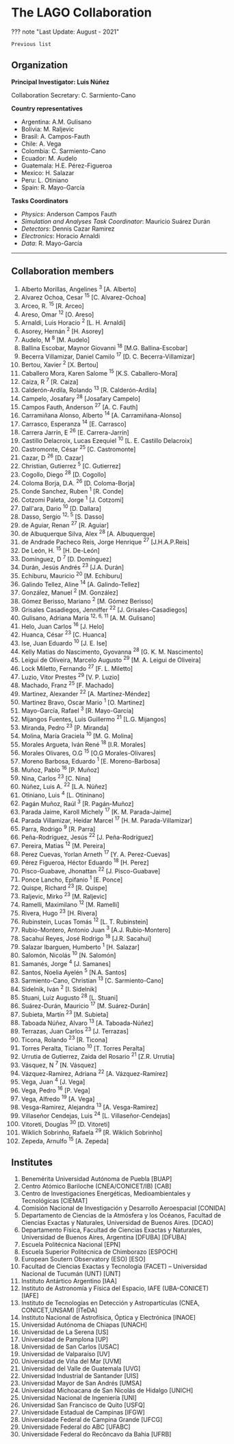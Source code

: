 # The LAGO Collaboration

??? note "Last Update: August - 2021"

    Previous list

## Organization 

**Principal Investigator: Luis Núñez**

Collaboration Secretary: C. Sarmiento-Cano

**Country representatives**

- Argentina: A.M. Gulisano
- Bolivia: M. Raljevic
- Brasil: A. Campos-Fauth
- Chile: A. Vega
- Colombia: C. Sarmiento-Cano
- Ecuador: M. Audelo
- Guatemala: H.E. Pérez-Figueroa
- Mexico: H. Salazar
- Peru: L. Otiniano
- Spain: R. Mayo-García

**Tasks Coordinators**

- *Physics*: Anderson Campos Fauth
- *Simulation and Analyses Task Coordinator*: Mauricio Suárez Durán
- *Detectors*: Dennis Cazar Ramirez
- *Electronics*: Horacio Arnaldi 
- *Data*: R. Mayo-García

---

## Collaboration members

1. Alberto Morillas, Angelines <sup>3</sup> [A. Alberto]
1. Alvarez Ochoa, Cesar <sup>15</sup> [C. Alvarez-Ochoa]
1. Arceo, R. <sup>15</sup> [R. Arceo]
1. Areso, Omar <sup>12</sup> [O. Areso]
1. Arnaldi, Luis Horacio <sup>2</sup> [L. H. Arnaldi]
1. Asorey, Hernán <sup>2</sup> [H. Asorey]
1. Audelo, M <sup>8</sup> [M. Audelo]
1. Ballina Escobar, Maynor Giovanni <sup>18</sup> [M.G. Ballina-Escobar]
1. Becerra Villamizar, Daniel Camilo <sup>17</sup> [D. C. Becerra-Villamizar]
1. Bertou, Xavier <sup>2</sup> [X. Bertou]
1. Caballero Mora, Karen Salome <sup>15</sup> [K.S. Caballero-Mora]
1. Caiza, R <sup>7</sup> [R. Caiza]
1. Calderón-Ardila, Rolando <sup>13</sup> [R. Calderón-Ardila]
1. Campelo, Josafary <sup>28</sup> [Josafary Campelo]
1. Campos Fauth, Anderson <sup>27</sup> [A. C. Fauth]
1. Carramiñana Alonso, Alberto <sup>14</sup> [A. Carramiñana-Alonso]
1. Carrasco, Esperanza <sup>14</sup> [E. Carrasco]
1. Carrera Jarrín, E <sup>26</sup> [E. Carrera-Jarrín]
1. Castillo Delacroix, Lucas Ezequiel <sup>10</sup> [L. E. Castillo Delacroix]
1. Castromonte, César <sup>25</sup> [C. Castromonte]
1. Cazar, D <sup>26</sup> [D. Cazar]
1. Christian, Gutierrez <sup>5</sup> [C. Gutierrez]
1. Cogollo, Diego <sup>28</sup> [D. Cogollo]
1. Coloma Borja, D.A. <sup>26</sup> [D. Coloma-Borja]
1. Conde Sanchez, Ruben <sup>1</sup> [R. Conde]
1. Cotzomi Paleta, Jorge <sup>1</sup> [J. Cotzomi]
1. Dall'ara, Dario <sup>10</sup> [D. Dallara]
1. Dasso, Sergio <sup>12, 5</sup> [S. Dasso]
1. de Aguiar, Renan <sup>27</sup> [R. Aguiar]
1. de Albuquerque Silva, Alex <sup>28</sup> [A. Albuquerque]
1. de Andrade Pacheco Reis, Jorge Henrique <sup>27</sup> [J.H.A.P.Reis]
1. De León, H. <sup>15</sup> [H. De-León]
1. Domínguez, D <sup>7</sup> [D. Domínguez]
1. Durán, Jesús Andrés <sup>23</sup> [J.A. Durán]
1. Echiburu, Mauricio <sup>20</sup> [M. Echiburu]
1. Galindo Tellez, Aline <sup>14</sup> [A. Galindo-Tellez]
1. González, Manuel <sup>2</sup> [M. González]
1. Gómez Berisso, Mariano <sup>2</sup> [M. Gómez Berisso]
1. Grisales Casadiegos, Jenniffer <sup>22</sup> [J. Grisales-Casadiegos]
1. Gulisano, Adriana María <sup>12, 6, 11</sup> [A. M. Gulisano]
1. Helo, Juan Carlos <sup>16</sup> [J. Helo]
1. Huanca, César <sup>23</sup> [C. Huanca]
1. Ise, Juan Eduardo <sup>10</sup> [J. E. Ise]
1. Kelly Matias do Nascimento, Gyovanna <sup>28</sup> [G. K. M. Nascimento]
1. Leigui de Oliveira, Marcelo Augusto <sup>29</sup> [M. A. Leigui de Oliveira]
1. Lock Miletto, Fernando <sup>27</sup> [F. L. Miletto]
1. Luzio, Vitor Prestes <sup>29</sup> [V. P. Luzio]
1. Machado, Franz <sup>25</sup> [F. Machado]
1. Martinez, Alexander <sup>22</sup> [A. Martínez-Méndez]
1. Martinez Bravo, Oscar Mario <sup>1</sup> [O. Martinez]
1. Mayo-García, Rafael <sup>3</sup> [R. Mayo-García]
1. Mijangos Fuentes, Luis Guillermo <sup>21</sup> [L.G. Mijangos]
1. Miranda, Pedro <sup>23</sup> [P. Miranda]
1. Molina, María Graciela <sup>10</sup> [M. G. Molina]
1. Morales Argueta, Iván René <sup>18</sup> [I.R. Morales]
1. Morales Olivares, O.G <sup>15</sup> [O.G Morales-Olivares]
1. Moreno Barbosa, Eduardo <sup>1</sup> [E. Moreno-Barbosa]
1. Muñoz, Pablo <sup>16</sup> [P. Muñoz]
1. Nina, Carlos <sup>23</sup> [C. Nina]
1. Núñez, Luis A. <sup>22</sup> [L.A. Núñez]
1. Otiniano, Luis <sup>4</sup> [L. Otininano]
1. Pagán Muñoz, Raúl <sup>3</sup> [R. Pagán-Muñoz]
1. Parada Jaime, Karoll Michely <sup>17</sup> [K. M. Parada-Jaime]
1. Parada Villamizar, Heidar Marcel <sup>17</sup> [H. M. Parada-Villamizar]
1. Parra, Rodrigo <sup>9</sup> [R. Parra]
1. Peña-Rodríguez, Jesús <sup>22</sup> [J. Peña-Rodríguez]
1. Pereira, Matias <sup>12</sup> [M. Pereira]
1. Perez Cuevas, Yorlan Arneth <sup>17</sup> [Y. A. Perez-Cuevas]
1. Pérez Figueroa, Héctor Eduardo <sup>18</sup> [H. Perez]
1. Pisco-Guabave, Jhonattan <sup>22</sup> [J. Pisco-Guabave]
1. Ponce Lancho, Epifanio <sup>1</sup> [E. Ponce]
1. Quispe, Richard <sup>23</sup> [R. Quispe]
1. Raljevic, Mirko <sup>23</sup> [M. Raljevic]
1. Ramelli, Maximilano <sup>12</sup> [M. Ramelli]
1. Rivera, Hugo <sup>23</sup> [H. Rivera]
1. Rubinstein, Lucas Tomás <sup>12</sup> [L. T. Rubinstein]
1. Rubio-Montero, Antonio Juan <sup>3</sup> [A.J. Rubio-Montero]
1. Sacahuí Reyes, José Rodrigo <sup>18</sup> [J.R. Sacahui]
1. Salazar Ibarguen, Humberto <sup>1</sup> [H. Salazar]
1. Salomón, Nicolás <sup>10</sup> [N. Salomón]
1. Samanés, Jorge <sup>4</sup> [J. Samanes]
1. Santos, Noelia Ayelén <sup>5</sup> [N.A. Santos]
1. Sarmiento-Cano, Christian <sup>13</sup> [C. Sarmiento-Cano]
1. Sidelnik, Iván <sup>2</sup> [I. Sidelnik]
1. Stuani, Luiz Augusto <sup>28</sup> [L. Stuani]
1. Suárez-Durán, Mauricio <sup>17</sup> [M. Suárez-Durán]
1. Subieta, Martín <sup>23</sup> [M. Subieta]
1. Taboada Núñez, Alvaro <sup>13</sup> [A. Taboada-Núñez]
1. Terrazas, Juan Carlos <sup>23</sup> [J. Terrazas]
1. Ticona, Rolando <sup>23</sup> [R. Ticona]
1. Torres Peralta, Ticiano <sup>10</sup> [T. Torres Peralta]
1. Urrutia de Gutierrez, Zaida del Rosario <sup>21</sup> [Z.R. Urrutia]
1. Vásquez, N <sup>7</sup> [N. Vásquez]
1. Vázquez-Ramírez, Adriana <sup>22</sup> [A. Vázquez-Ramírez]
1. Vega, Juan <sup>4</sup> [J. Vega]
1. Vega, Pedro <sup>16</sup> [P. Vega]
1. Vega, Alfredo <sup>19</sup> [A. Vega]
1. Vesga-Ramirez, Alejandra <sup>13</sup> [A. Vesga-Ramirez]
1. Villaseñor Cendejas, Luis <sup>24</sup> [L. Villaseñor-Cendejas]
1. Vitoreti, Douglas <sup>30</sup> [D. Vitoreti]
1. Wiklich Sobrinho, Rafaela <sup>29</sup> [R. Wiklich Sobrinho]
1. Zepeda, Arnulfo <sup>15</sup> [A. Zepeda]

## Institutes

1. Benemérita Universidad Autónoma de Puebla [BUAP] 
1. Centro Atómico Bariloche (CNEA/CONICET/IB) [CAB] 
1. Centro de Investigaciones Energéticas, Medioambientales y Tecnológicas [CIEMAT] 
1. Comisión Nacional de Investigación y Desarrollo Aeroespacial [CONIDA] 
1. Departamento de Ciencias de la Atmósfera y los Océanos, Facultad de Ciencias Exactas y Naturales, Universidad de Buenos Aires. [DCAO] 
1. Departamento Física, Facultad de Ciencias Exactas y Naturales, Universidad de Buenos Aires, Argentina [DFUBA] [DFUBA] 
1. Escuela Politécnica Nacional [EPN] 
1. Escuela Superior Politécnica de Chimborazo [ESPOCH] 
1. European Soutern Observatory (ESO) [ESO] 
1. Facultad de Ciencias Exactas y Tecnología (FACET) – Universidad Nacional de Tucumán (UNT) [UNT] 
1. Instituto Antártico Argentino [IAA] 
1. Instituto de Astronomía y Física del Espacio, IAFE (UBA-CONICET) [IAFE] 
1. Instituto de Tecnologías en Detección y Astropartículas (CNEA, CONICET,UNSAM) [ITeDA] 
1. Instituto Nacional de Astrofísica, Óptica y Electrónica [INAOE] 
1. Universidad Autónoma de Chiapas [UNACH] 
1. Universidad de La Serena [US] 
1. Universidad de Pamplona [UP] 
1. Universidad de San Carlos [USAC] 
1. Universidad de Valparaíso [UV] 
1. Universidad de Viña del Mar [UVM] 
1. Universidad del Valle de Guatemala [UVG] 
1. Universidad Industrial de Santander [UIS] 
1. Universidad Mayor de San Andrés [UMSA] 
1. Universidad Michoacana de San Nicolás de Hidalgo [UNICH] 
1. Universidad Nacional de Ingeniería [UNI] 
1. Universidad San Francisco de Quito [USFQ] 
1. Universidade Estadual de Campinas [IFGW] 
1. Universidade Federal de Campina Grande [UFCG] 
1. Universidade Federal do ABC [UFABC] 
1. Universidade Federal do Recôncavo da Bahia [UFRB] 
